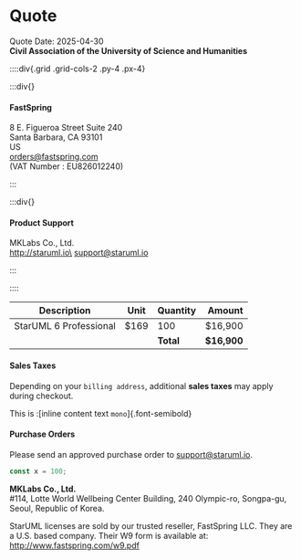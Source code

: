 # Quote

Quote Date: 2025-04-30\
**Civil Association of the University of Science
and Humanities**

::::div{.grid .grid-cols-2 .py-4 .px-4}

:::div{}

#### FastSpring

8 E. Figueroa Street Suite 240\
Santa Barbara, CA 93101\
US\
orders@fastspring.com\
(VAT Number : EU826012240)

:::

:::div{}

#### Product Support

MKLabs Co., Ltd.\
http://staruml.io\
support@staruml.io

:::

::::

| Description            | Unit | Quantity  |      Amount |
| ---------------------- | ---- | --------- | ----------: |
| StarUML 6 Professional | $169 | 100       |     $16,900 |
|                        |      | **Total** | **$16,900** |

#### Sales Taxes

Depending on your `billing address`, additional **sales taxes** may apply during checkout.

This is :[inline content text `mono`]{.font-semibold}

#### Purchase Orders

Please send an approved purchase order to support@staruml.io.

```js
const x = 100;
```

**MKLabs Co., Ltd.**\
#114, Lotte World Wellbeing Center Building, 240 Olympic-ro, Songpa-gu, Seoul, Republic of Korea.

StarUML licenses are sold by our trusted reseller, FastSpring LLC. They are a U.S. based company. Their
W9 form is available at: http://www.fastspring.com/w9.pdf
